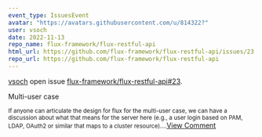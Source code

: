 ```yaml
---
event_type: IssuesEvent
avatar: "https://avatars.githubusercontent.com/u/814322?"
user: vsoch
date: 2022-11-13
repo_name: flux-framework/flux-restful-api
html_url: https://github.com/flux-framework/flux-restful-api/issues/23
repo_url: https://github.com/flux-framework/flux-restful-api
---
```


<a href='https://github.com/vsoch' target='_blank'>vsoch</a> open issue <a href='https://github.com/flux-framework/flux-restful-api/issues/23' target='_blank'>flux-framework/flux-restful-api#23</a>.

<p>Multi-user case</p><small>If anyone can articulate the design for flux for the multi-user case, we can have a discussion about what that means for the server here (e.g., a user login based on PAM, LDAP, OAuth2 or similar that maps to a cluster resource)....</small><a href='https://github.com/flux-framework/flux-restful-api/issues/23' target='_blank'>View Comment</a>